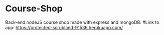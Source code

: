# Course-Shop
Back-end nodeJS course shop made with express and mongoDB. 
#Link to app: https://protected-scrubland-91536.herokuapp.com/
